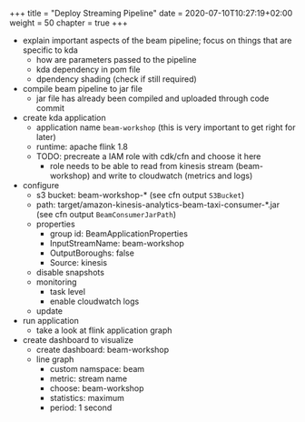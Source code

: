 +++
title = "Deploy Streaming Pipeline"
date = 2020-07-10T10:27:19+02:00
weight = 50
chapter = true
+++

- explain important aspects of the beam pipeline; focus on things that are specific to kda
  - how are parameters passed to the pipeline
  - kda dependency in pom file
  - dpendency shading (check if still required)
- compile beam pipeline to jar file
  - jar file has already been compiled and uploaded through code commit
- create kda application
  - application name `beam-workshop` (this is very important to get right for later)
  - runtime: apache flink 1.8
  - TODO: precreate a IAM role with cdk/cfn and choose it here
    - role needs to be able to read from kinesis stream (beam-workshop) and write to cloudwatch (metrics and logs)
- configure
  - s3 bucket: beam-workshop-* (see cfn output `S3Bucket`)
  - path: target/amazon-kinesis-analytics-beam-taxi-consumer-*.jar (see cfn output `BeamConsumerJarPath`)
  - properties
    - group id: BeamApplicationProperties
    - InputStreamName: beam-workshop
    - OutputBoroughs: false
    - Source: kinesis
  - disable snapshots
  - monitoring
    - task level
    - enable cloudwatch logs
  - update
- run application
  - take a look at flink application graph
- create dashboard to visualize 
  - create dashboard: beam-workshop
  - line graph
    - custom namspace: beam
    - metric: stream name
    - choose: beam-workshop
    - statistics: maximum
    - period: 1 second


